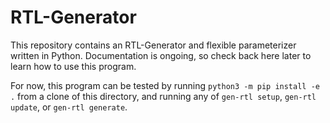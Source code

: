 # RTL-Generator

This repository contains an RTL-Generator and flexible parameterizer written in Python. Documentation is ongoing, so check back here later to learn how to use this program.

For now, this program can be tested by running `python3 -m pip install -e .` from a clone of this directory, and running any of `gen-rtl setup`, `gen-rtl update`, or `gen-rtl generate`.
